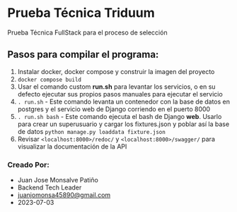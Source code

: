 # Prueba Técnica Triduum
Prueba Técnica FullStack para el proceso de selección
## Pasos para compilar el programa:
1. Instalar docker, docker compose y construir la imagen del proyecto
2. ``docker compose build``
3. Usar el comando custom **run.sh** para levantar los servicios, o en su defecto ejecutar sus propios pasos manuales para ejecutar el servicio
4. `. run.sh` - Este comando levanta un contenedor con la base de datos en postgres y el servicio web de Django corriendo en el puerto 8000
5. `. run.sh bash` - Este comando ejecuta el bash de Django **web**. Usarlo para crear un superusuario y cargar los fixtures.json y poblar así la base de datos `python manage.py loaddata fixture.json`
6. Revisar `<localhost:8000>/redoc/` y `<localhost:8000>/swagger/` para visualizar la documentación de la API

### Creado Por:
-  Juan Jose Monsalve Patiño
-  Backend Tech Leader
-  juanjomonsa45890@gmail.com
-  2023-07-03
